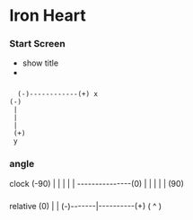 # Iron Heart


### Start Screen
* show title
*

###

```
  (-)------------(+) x
(-)
 |
 |
 |
 (+)
 y
```

### angle
clock
(-90)
|
|
|
|
|
---------------(0)
|
|
|
|
|
(90)

###
relative
         (0)
          |
          |
(-)-------|----------(+)
        ( ^ )

